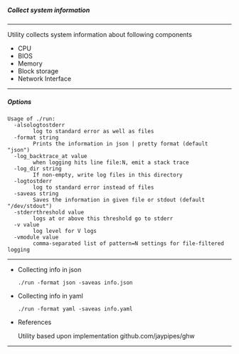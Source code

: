 ##### Collect system information #####
----
Utility collects system information about following components

- CPU
- BIOS
- Memory
- Block storage
- Network Interface

----
##### Options #####
```
Usage of ./run:
  -alsologtostderr
    	log to standard error as well as files
  -format string
    	Prints the information in json | pretty format (default "json")
  -log_backtrace_at value
    	when logging hits line file:N, emit a stack trace
  -log_dir string
    	If non-empty, write log files in this directory
  -logtostderr
    	log to standard error instead of files
  -saveas string
    	Saves the information in given file or stdout (default "/dev/stdout")
  -stderrthreshold value
    	logs at or above this threshold go to stderr
  -v value
    	log level for V logs
  -vmodule value
    	comma-separated list of pattern=N settings for file-filtered logging
```
----

- Collecting info in json
    ```
    ./run -format json -saveas info.json

    ```
- Collecting info in yaml
    ```
    ./run -format yaml -saveas info.yaml

    ```

- References

    Utility based upon implementation github.com/jaypipes/ghw

----
